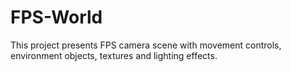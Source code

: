 FPS-World
============
This project presents FPS camera scene with movement controls, environment objects, textures and lighting effects.
